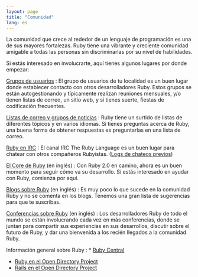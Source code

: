```yaml
---
layout: page
title: "Comunidad"
lang: es
---
```


La comunidad que crece al rededor de un lenguaje de programación es una
de sus mayores fortalezas. Ruby tiene una vibrante y creciente comunidad
amigable a todas las personas sin discriminarlas por su nivel de
habilidades.

Si estás interesado en involucrarte, aquí tienes algunos lugares por
donde empezar:

[Grupos de usuarios](/es/community/user-groups/)
: El grupo de usuarios de tu localidad es un buen lugar donde establecer
  contacto con otros desarrolladores Ruby. Estos grupos se están
  autogestionando y típicamente realizan reuniones mensuales, y/o tienen
  listas de correo, un sitio web, y si tienes suerte, fiestas de
  codificación frecuentes.

[Listas de correo y grupos de noticias](/es/community/mailing-lists/)
: Ruby tiene un surtido de listas de diferentes tópicos y en varios
  idiomas. Si tienes preguntas acerca de Ruby, una buena forma de
  obtener respuestas es preguntarlas en una lista de correo.

[Ruby en IRC](irc://irc.freenode.net/ruby-lang)
: El canal IRC The Ruby Language es un buen lugar para chatear con otros
  compañeros Rubyistas. ([Logs de chateos previos][1])

[El Core de Ruby](/en/community/ruby-core/) (en inglés)
: Con Ruby 2.0 en camino, ahora es un buen momento para seguir cómo va
  su desarrollo. Si estás interesado en ayudar con Ruby, comienza por
  aquí.

[Blogs sobre Ruby](/en/community/weblogs/) (en inglés)
: Es muy poco lo que sucede en la comunidad Ruby y no se comenta en los
  blogs. Tenemos una gran lista de sugerencias para que te suscribas.

[Conferencias sobre Ruby](/en/community/conferences/) (en inglés)
: Los desarrolladores Ruby de todo el mundo se están involucrando cada
  vez en más conferencias, donde se juntan para compartir sus
  experiencias en sus desarrollos, discutir sobre el futuro de Ruby, y
  dar una bienvenida a los recién llegados a la comunidad Ruby.

Información general sobre Ruby
: * [Ruby Central][2]
  * [Ruby en el Open Directory Project][3]
  * [Rails en el Open Directory Project][4]



[1]: http://meme.b9.com/ 
[2]: http://www.rubycentral.org/ 
[3]: http://dmoz.org/Computers/Programming/Languages/Ruby/ 
[4]: http://dmoz.org/Computers/Programming/Languages/Ruby/Software/Rails/ 
